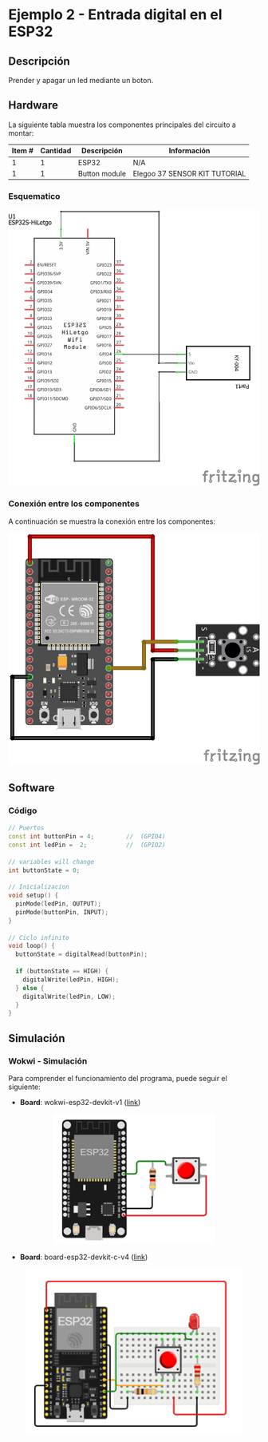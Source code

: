 # Ejemplo 2 - Entrada digital en el ESP32

## Descripción

Prender y apagar un led mediante un boton.

## Hardware

La siguiente tabla muestra los componentes principales del circuito a montar:


| Item # | Cantidad | Descripción    | Información |
| ------ | -------- | -------------- | ----------- |
| 1      | 1        | ESP32          | N/A         |
| 1      | 1        | Button module  | Elegoo 37 SENSOR KIT TUTORIAL|

### Esquematico

<p align="center">
  <img src="ESP32-button_sch.png">
</p>

### Conexión entre los componentes

A continuación se muestra la conexión entre los componentes:

<p align="center">
  <img src="ESP32-button_bb.png">
</p>

## Software

### Código

```C++
// Puertos
const int buttonPin = 4;         //  (GPIO4)
const int ledPin =  2;           //  (GPIO2)

// variables will change
int buttonState = 0;         

// Inicializacion
void setup() {
  pinMode(ledPin, OUTPUT);
  pinMode(buttonPin, INPUT);
}

// Ciclo infinito
void loop() {
  buttonState = digitalRead(buttonPin);

  if (buttonState == HIGH) {
    digitalWrite(ledPin, HIGH);
  } else {
    digitalWrite(ledPin, LOW);
  }
}
```

## Simulación

### Wokwi - Simulación

Para comprender el funcionamiento del programa, puede seguir el siguiente: 
* **Board**: wokwi-esp32-devkit-v1 ([link](https://wokwi.com/projects/335034266233602642))

<p align="center">
  <img src="button_ESP32-old.png">
</p>

* **Board**: board-esp32-devkit-c-v4 ([link](https://wokwi.com/projects/391184895031851009))

<p align="center">
  <img src="button_ESP32.png">
</p>

